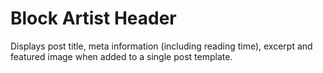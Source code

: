 # Block Artist Header

Displays post title, meta information (including reading time), excerpt and featured image when added to a single post template.

